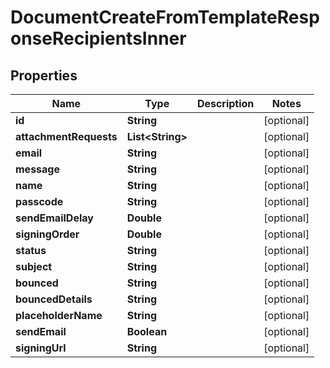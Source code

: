 

# DocumentCreateFromTemplateResponseRecipientsInner


## Properties

| Name | Type | Description | Notes |
|------------ | ------------- | ------------- | -------------|
|**id** | **String** |  |  [optional] |
|**attachmentRequests** | **List&lt;String&gt;** |  |  [optional] |
|**email** | **String** |  |  [optional] |
|**message** | **String** |  |  [optional] |
|**name** | **String** |  |  [optional] |
|**passcode** | **String** |  |  [optional] |
|**sendEmailDelay** | **Double** |  |  [optional] |
|**signingOrder** | **Double** |  |  [optional] |
|**status** | **String** |  |  [optional] |
|**subject** | **String** |  |  [optional] |
|**bounced** | **String** |  |  [optional] |
|**bouncedDetails** | **String** |  |  [optional] |
|**placeholderName** | **String** |  |  [optional] |
|**sendEmail** | **Boolean** |  |  [optional] |
|**signingUrl** | **String** |  |  [optional] |



